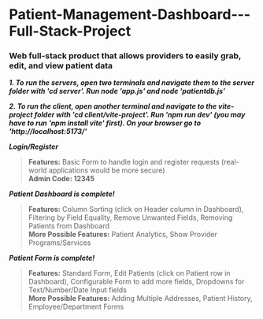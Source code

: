# Patient-Management-Dashboard---Full-Stack-Project
### Web full-stack product that allows providers to easily grab, edit, and view patient data  

***1. To run the servers, open two terminals and navigate them to the server folder with 'cd server'. Run node 'app.js' and node 'patientdb.js'***  

***2. To run the client, open another terminal and navigate to the vite-project folder with 'cd client/vite-project'. Run 'npm run dev' (you may have to run 'npm install vite' first). On your browser go to 'http://localhost:5173/'***  

***Login/Register***  
> **Features:** Basic Form to handle login and register requests (real-world applications would be more secure)  
> **Admin Code: 12345**
  
***Patient Dashboard is complete!***  
> **Features:** Column Sorting (click on Header column in Dashboard), Filtering by Field Equality, Remove Unwanted Fields, Removing Patients from Dashboard  
> **More Possible Features:** Patient Analytics, Show Provider Programs/Services    
  
***Patient Form is complete!***  
> **Features:** Standard Form, Edit Patients (click on Patient row in Dashboard), Configurable Form to add more fields, Dropdowns for Text/Number/Date Input fields  
> **More Possible Features:** Adding Multiple Addresses, Patient History, Employee/Department Forms
